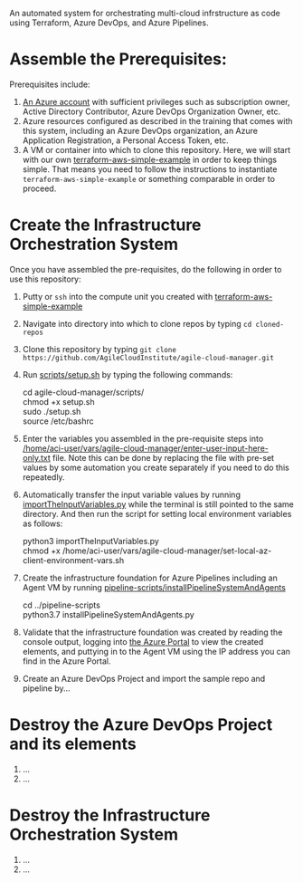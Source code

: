 An automated system for orchestrating multi-cloud infrstructure as code using Terraform, Azure DevOps, and Azure Pipelines.  
  
# Assemble the Prerequisites:  
  
Prerequisites include:  
  
1.  [An Azure account](https://portal.azure.com/) with sufficient privileges such as subscription owner, Active Directory Contributor, Azure DevOps Organization Owner, etc.  
2.  Azure resources configured as described in the training that comes with this system, including an Azure DevOps organization, an Azure Application Registration, a Personal Access Token, etc.  
3.  A VM or container into which to clone this repository.  Here, we will start with our own [terraform-aws-simple-example](https://github.com/AgileCloudInstitute/terraform-aws-simple-example) in order to keep things simple.  That means you need to follow the instructions to instantiate `terraform-aws-simple-example` or something comparable in order to proceed.  
  
# Create the Infrastructure Orchestration System  
  
Once you have assembled the pre-requisites, do the following in order to use this repository:  
    
1.  Putty or `ssh` into the compute unit you created with [terraform-aws-simple-example](https://github.com/AgileCloudInstitute/terraform-aws-simple-example)  
2.  Navigate into directory into which to clone repos by typing  `cd cloned-repos`  
3.  Clone this repository by typing `git clone https://github.com/AgileCloudInstitute/agile-cloud-manager.git`  
4.  Run [scripts/setup.sh](https://github.com/AgileCloudInstitute/agile-cloud-manager/blob/master/scripts/setup.sh) by typing the following commands:   
    
    cd agile-cloud-manager/scripts/  
    chmod +x setup.sh  
    sudo ./setup.sh  
    source /etc/bashrc  

5.  Enter the variables you assembled in the pre-requisite steps into [/home/aci-user/vars/agile-cloud-manager/enter-user-input-here-only.txt](https://github.com/AgileCloudInstitute/agile-cloud-manager/blob/master/move-to-directory-outside-app-path/enter-user-input-here-only.txt) file.  Note this can be done by replacing the file with pre-set values by some automation you create separately if you need to do this repeatedly.   
6.  Automatically transfer the input variable values by running [importTheInputVariables.py](https://github.com/AgileCloudInstitute/agile-cloud-manager/blob/master/scripts/importTheInputVariables.py) while the terminal is still pointed to the same directory. And then run the script for setting local environment variables as follows:  
    
    python3 importTheInputVariables.py  
    chmod +x /home/aci-user/vars/agile-cloud-manager/set-local-az-client-environment-vars.sh


7.  Create the infrastructure foundation for Azure Pipelines including an Agent VM by running [pipeline-scripts/installPipelineSystemAndAgents](https://github.com/AgileCloudInstitute/agile-cloud-manager/blob/master/pipeline-scipts/installPipelineSystemAndAgents.py)   
    
    cd ../pipeline-scripts  
    python3.7 installPipelineSystemAndAgents.py  

8.  Validate that the infrastructure foundation was created by reading the console output, logging into [the Azure Portal](https://portal.azure.com/) to view the created elements, and puttying in to the Agent VM using the IP address you can find in the Azure Portal.   

9.  Create an Azure DevOps Project and import the sample repo and pipeline by... 
  
# Destroy the Azure DevOps Project and its elements  
  
1.  ...  
2.  ...  

# Destroy the Infrastructure Orchestration System  
  
1.  ...  
2.  ...  
  
